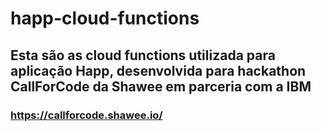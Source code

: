# happ-cloud-functions

## Esta são as cloud functions utilizada para aplicação Happ, desenvolvida para hackathon CallForCode da Shawee em parceria com a IBM
### https://callforcode.shawee.io/
